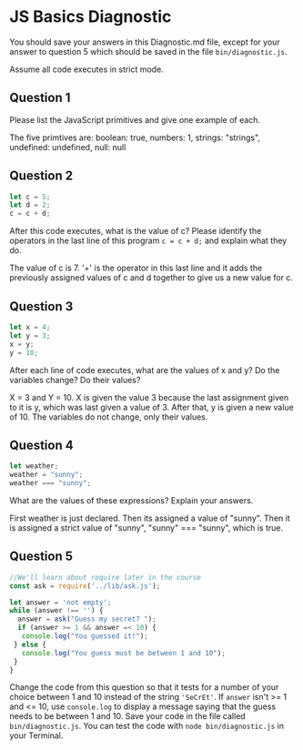 # JS Basics Diagnostic

You should save your answers in this Diagnostic.md file, except for your answer to
question 5 which should be saved in the file `bin/diagnostic.js`.

Assume all code executes in strict mode.

## Question 1

Please list the JavaScript primitives and give one example of each.

The five primtives are:
boolean: true,
numbers: 1,
strings: "strings",
undefined: undefined,
null: null

## Question 2

```js
let c = 5;
let d = 2;
c = c + d;

```

After this code executes, what is the value of c?  Please identify the operators in the last line of this program `c = c + d;` and explain what they do.

 The value of c is 7. '+' is the operator in this last line and it adds the previously assigned values of c and d together to give us a new value for c.

## Question 3

```js
let x = 4;
let y = 3;
x = y;
y = 10;
```

After each line of code executes, what are the values of x and y?  Do the variables change?  Do their values?

<!-- solution below -->
X = 3 and Y = 10. X is given the value 3 because the last assignment given to it is y, which was last given a value of 3. After that, y is given a new value of 10. The variables do not change, only their values.


## Question 4

```js
let weather;
weather = "sunny";
weather === "sunny";
```

What are the values of these expressions?  Explain your answers.

First weather is just declared. Then its assigned a value of "sunny". Then it is assigned a strict value of "sunny", "sunny" === "sunny", which is true.
## Question 5

```js
//We'll learn about require later in the course
const ask = require('../lib/ask.js');

let answer = 'not empty';
while (answer !== '') {
  answer = ask("Guess my secret? ");
  if (answer >= 1 && answer =< 10) {
   console.log("You guessed it!");
 } else {
   console.log("You guess must be between 1 and 10");
 }
}
```

Change the code from this question so that it tests for a number of your choice
between 1 and 10 instead of the string `'SeCrEt'`.  If `answer` isn't >= 1 and
<= 10, use `console.log` to display a message saying that the guess needs to
be between 1 and 10.  Save your code in the file called `bin/diagnostic.js`.
You can test the code with `node bin/diagnostic.js` in your Terminal.
